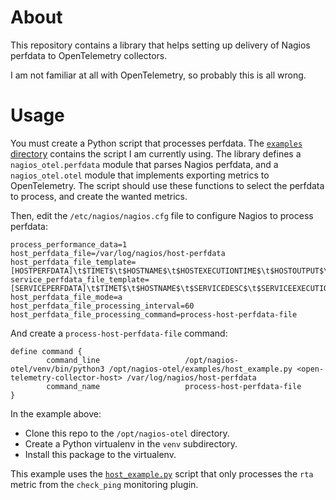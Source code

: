 # About

This repository contains a library that helps setting up delivery of Nagios perfdata to OpenTelemetry collectors.

I am not familiar at all with OpenTelemetry, so probably this is all wrong.

# Usage

You must create a Python script that processes perfdata.
The [`examples` directory](examples) contains the script I am currently using.
The library defines a `nagios_otel.perfdata` module that parses Nagios perfdata, and a `nagios_otel.otel` module that implements exporting metrics to OpenTelemetry.
The script should use these functions to select the perfdata to process, and create the wanted metrics.

Then, edit the `/etc/nagios/nagios.cfg` file to configure Nagios to process perfdata:

```
process_performance_data=1
host_perfdata_file=/var/log/nagios/host-perfdata
host_perfdata_file_template=[HOSTPERFDATA]\t$TIMET$\t$HOSTNAME$\t$HOSTEXECUTIONTIME$\t$HOSTOUTPUT$\t$HOSTPERFDATA$
service_perfdata_file_template=[SERVICEPERFDATA]\t$TIMET$\t$HOSTNAME$\t$SERVICEDESC$\t$SERVICEEXECUTIONTIME$\t$SERVICELATENCY$\t$SERVICEOUTPUT$\t$SERVICEPERFDATA$
host_perfdata_file_mode=a
host_perfdata_file_processing_interval=60
host_perfdata_file_processing_command=process-host-perfdata-file
```

And create a `process-host-perfdata-file` command:

```
define command {
        command_line                   /opt/nagios-otel/venv/bin/python3 /opt/nagios-otel/examples/host_example.py <open-telemetry-collector-host> /var/log/nagios/host-perfdata
        command_name                   process-host-perfdata-file
}
```

In the example above:

* Clone this repo to the `/opt/nagios-otel` directory.
* Create a Python virtualenv in the `venv` subdirectory.
* Install this package to the virtualenv.

This example uses the [`host_example.py`](examples/host_example.py) script that only processes the `rta` metric from the `check_ping` monitoring plugin.
